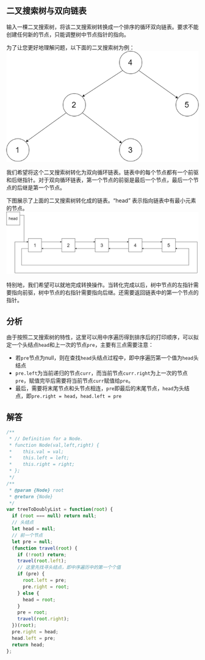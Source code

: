 ## 二叉搜索树与双向链表

输入一棵二叉搜索树，将该二叉搜索树转换成一个排序的循环双向链表。要求不能创建任何新的节点，只能调整树中节点指针的指向。

 

为了让您更好地理解问题，以下面的二叉搜索树为例：
<img src="../../static/36-1.png"/>

我们希望将这个二叉搜索树转化为双向循环链表。链表中的每个节点都有一个前驱和后继指针。对于双向循环链表，第一个节点的前驱是最后一个节点，最后一个节点的后继是第一个节点。

下图展示了上面的二叉搜索树转化成的链表。“head” 表示指向链表中有最小元素的节点。
<img src="../../static/36-2.png"/>

特别地，我们希望可以就地完成转换操作。当转化完成以后，树中节点的左指针需要指向前驱，树中节点的右指针需要指向后继。还需要返回链表中的第一个节点的指针。

## 分析
由于按照二叉搜索树的特性，这里可以用中序遍历得到排序后的打印顺序，可以拟定一个头结点`head`和上一次的节点`pre`，主要有三点需要注意：
+ 若`pre`节点为null，则在查找`head`头结点过程中，即中序遍历第一个值为`head`头结点
+ `pre.left`为当前递归的节点`curr`，而当前节点`curr.right`为上一次的节点`pre`，赋值完毕后需要将当前节点`curr`赋值给`pre`。
+ 最后，需要将末尾节点和头节点相连，`pre`即最后的末尾节点，`head`为头结点，即`pre.right = head`，`head.left = pre`

## 解答
```javascript
/**
 * // Definition for a Node.
 * function Node(val,left,right) {
 *    this.val = val;
 *    this.left = left;
 *    this.right = right;
 * };
 */
/**
 * @param {Node} root
 * @return {Node}
 */
var treeToDoublyList = function(root) {
  if (root === null) return null;
  // 头结点
  let head = null;
  // 前一个节点
  let pre = null;
  (function travel(root) {
    if (!root) return;
    travel(root.left);
    // 这里先找寻头结点，即中序遍历中的第一个个值
    if (pre) {
      root.left = pre;
      pre.right = root;
    } else {
      head = root;
    }
    pre = root;
    travel(root.right);
  })(root);
  pre.right = head;
  head.left = pre;
  return head;
};
```
